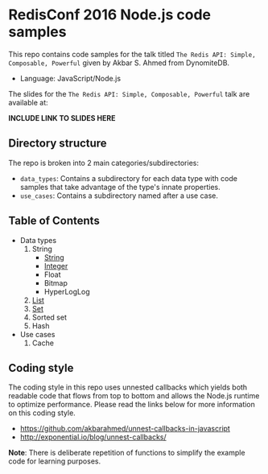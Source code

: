 # RedisConf 2016 Node.js code samples

This repo contains code samples for the talk titled `The Redis API: Simple, Composable, Powerful` given by Akbar S. Ahmed from DynomiteDB.

- Language: JavaScript/Node.js

The slides for the `The Redis API: Simple, Composable, Powerful` talk are available at:

**INCLUDE LINK TO SLIDES HERE**


## Directory structure

The repo is broken into 2 main categories/subdirectories:
- `data_types`: Contains a subdirectory for each data type with code samples that take advantage of the type's innate properties.
- `use_cases`: Contains a subdirectory named after a use case.

## Table of Contents

- Data types
    1. String
        - [String](https://github.com/DynomiteDB/redisconf-2016-nodejs/blob/master/data_types/string/string.js)
        - [Integer](https://github.com/DynomiteDB/redisconf-2016-nodejs/blob/master/data_types/string/integer.js)
        - Float
        - Bitmap
        - HyperLogLog
    2. [List](https://github.com/DynomiteDB/redisconf-2016-nodejs/blob/master/data_types/list/list.js)
    3. [Set](https://github.com/DynomiteDB/redisconf-2016-nodejs/blob/master/data_types/set/set.js)
    4. Sorted set
    5. Hash
- Use cases
    1. Cache

## Coding style

The coding style in this repo uses unnested callbacks which yields both readable code that flows from top to bottom and allows the Node.js runtime to optimize performance. Please read the links below for more information on this coding style.

- https://github.com/akbarahmed/unnest-callbacks-in-javascript
- http://exponential.io/blog/unnest-callbacks/

**Note**: There is deliberate repetition of functions to simplify the example code for learning purposes.
